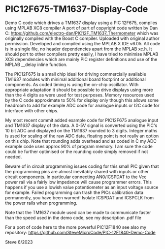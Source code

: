# PIC12F675-TM1637-Display-Code
Demo C code which drives a TM1637 display using a PIC 12F675, compiles using MPLAB XC8 compiler
A port of part of copyright code written by Dan C: https://github.com/electro-dan/PIC12F_TM1637_Thermometer
which was originally compiled with the Boost C compiler. Uploaded with original author permission.
Developed and compiled using the MPLAB X IDE v6.05. All code is in a single file, no header dependencies 
apart from the MPLAB xc.h. It should port to other compilers pretty easily, I have tried to minimise
MPLAB XC8 dependencies which are mainly PIC register definitions and use of the MPLAB __delay inline function.

The PIC12F675 is a small chip ideal for driving commercially available TM1637 modules with minimal
additional board footprint or additional components. As coded timing is using the on-chip oscillator.
With appropriate adaptation it should be possible to drive displays using more than the 4 digits as 
were used for test purposes. Memory resources used by the C code approximate to 50% for display only 
though this allows some headroom to add for example ADC code for analogue inputs or I2C code for 
interface with other chips.

My most recent commit added example code for PIC12F675 analogue input and TM1637 display of the data.
A 0-5V signal is converted using the PIC's 10 bit ADC and displayed on the TM1637 rounded to 3 digits.
Integer maths is used for scaling of the raw ADC data, floating point is not really an option on this 
chip. Note that rounding adds overhead and as coded in C my ADC example code uses approx 90% of 
program memory. I am sure the code could be further optimised or the rounding code simply removed
if not needed.

Beware of in circuit programming issues coding for this small PIC given that the programming pins are almost
inevitably shared with inputs or other circuit components. In particular connecting AN0/ICSPDAT to the
Vcc power rail via a fairly low impedance will cause programmer errors. This happens if you use a lowish value
potentiometer as an input voltage source for example. Failed programming can trash the PICs calibration data 
permanently, you have been warned! Isolate ICSPDAT and ICSPCLK from the power rails when programming.

Note that the TM1637 module used can be made to communicate faster than the speed used in the demo code, see
my description .pdf file

For a port of code here to the more powerful PIC12F1840 see also my repository:
https://github.com/SteveMicroCode/PIC-12F1840-Demo-Code

Steve 6/2023
